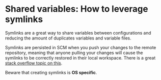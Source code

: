 # Shared variables: How to leverage symlinks

Symlinks are a great way to share variables between configurations and reducing the amount of duplicates variables and variable files.

Symlinks are persisted in SCM when you push your changes to the remote repository, meaning that anyone pulling your changes will cause the symlinks to be correctly restored in their local workspace. There is a great [stack overflow topic on this](https://stackoverflow.com/questions/954560/how-does-git-handle-symbolic-links).

Beware that creating symlinks is **OS specific**.